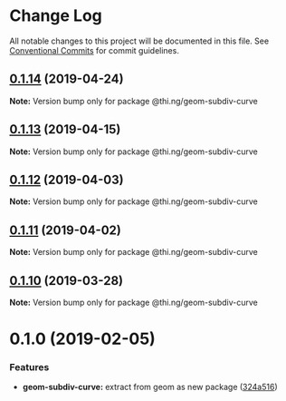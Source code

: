 # Change Log

All notable changes to this project will be documented in this file.
See [Conventional Commits](https://conventionalcommits.org) for commit guidelines.

## [0.1.14](https://github.com/thi-ng/umbrella/compare/@thi.ng/geom-subdiv-curve@0.1.13...@thi.ng/geom-subdiv-curve@0.1.14) (2019-04-24)

**Note:** Version bump only for package @thi.ng/geom-subdiv-curve





## [0.1.13](https://github.com/thi-ng/umbrella/compare/@thi.ng/geom-subdiv-curve@0.1.12...@thi.ng/geom-subdiv-curve@0.1.13) (2019-04-15)

**Note:** Version bump only for package @thi.ng/geom-subdiv-curve





## [0.1.12](https://github.com/thi-ng/umbrella/compare/@thi.ng/geom-subdiv-curve@0.1.11...@thi.ng/geom-subdiv-curve@0.1.12) (2019-04-03)

**Note:** Version bump only for package @thi.ng/geom-subdiv-curve





## [0.1.11](https://github.com/thi-ng/umbrella/compare/@thi.ng/geom-subdiv-curve@0.1.10...@thi.ng/geom-subdiv-curve@0.1.11) (2019-04-02)

**Note:** Version bump only for package @thi.ng/geom-subdiv-curve





## [0.1.10](https://github.com/thi-ng/umbrella/compare/@thi.ng/geom-subdiv-curve@0.1.9...@thi.ng/geom-subdiv-curve@0.1.10) (2019-03-28)

**Note:** Version bump only for package @thi.ng/geom-subdiv-curve







# 0.1.0 (2019-02-05)


### Features

* **geom-subdiv-curve:** extract from geom as new package ([324a516](https://github.com/thi-ng/umbrella/commit/324a516))
